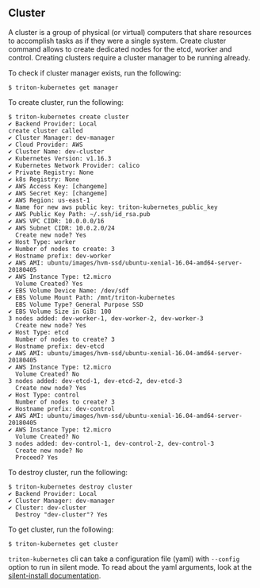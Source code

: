 ## Cluster

A cluster is a group of physical (or virtual) computers that share resources to accomplish tasks as if they were a single system.
Create cluster command allows to create dedicated nodes for the etcd, worker and control. Creating clusters require a cluster manager to be running already.

To check if cluster manager exists, run the following:

```
$ triton-kubernetes get manager
```

To create cluster, run the following:

```
$ triton-kubernetes create cluster
✔ Backend Provider: Local
create cluster called
✔ Cluster Manager: dev-manager
✔ Cloud Provider: AWS
✔ Cluster Name: dev-cluster
✔ Kubernetes Version: v1.16.3
✔ Kubernetes Network Provider: calico
✔ Private Registry: None
✔ k8s Registry: None
✔ AWS Access Key: [changeme]
✔ AWS Secret Key: [changeme]
✔ AWS Region: us-east-1
✔ Name for new aws public key: triton-kubernetes_public_key
✔ AWS Public Key Path: ~/.ssh/id_rsa.pub
✔ AWS VPC CIDR: 10.0.0.0/16
✔ AWS Subnet CIDR: 10.0.2.0/24
  Create new node? Yes
✔ Host Type: worker
✔ Number of nodes to create: 3
✔ Hostname prefix: dev-worker
✔ AWS AMI: ubuntu/images/hvm-ssd/ubuntu-xenial-16.04-amd64-server-20180405
✔ AWS Instance Type: t2.micro
  Volume Created? Yes
✔ EBS Volume Device Name: /dev/sdf
✔ EBS Volume Mount Path: /mnt/triton-kubernetes
  EBS Volume Type? General Purpose SSD
✔ EBS Volume Size in GiB: 100
3 nodes added: dev-worker-1, dev-worker-2, dev-worker-3
  Create new node? Yes
✔ Host Type: etcd
  Number of nodes to create? 3
✔ Hostname prefix: dev-etcd
✔ AWS AMI: ubuntu/images/hvm-ssd/ubuntu-xenial-16.04-amd64-server-20180405
✔ AWS Instance Type: t2.micro
  Volume Created? No
3 nodes added: dev-etcd-1, dev-etcd-2, dev-etcd-3
  Create new node? Yes
✔ Host Type: control
  Number of nodes to create? 3
✔ Hostname prefix: dev-control
✔ AWS AMI: ubuntu/images/hvm-ssd/ubuntu-xenial-16.04-amd64-server-20180405
✔ AWS Instance Type: t2.micro
  Volume Created? No
3 nodes added: dev-control-1, dev-control-2, dev-control-3
  Create new node? No
  Proceed? Yes
```

To destroy cluster, run the following:

```
$ triton-kubernetes destroy cluster
✔ Backend Provider: Local
✔ Cluster Manager: dev-manager
✔ Cluster: dev-cluster
  Destroy "dev-cluster"? Yes
```

To get cluster, run the following:

```
$ triton-kubernetes get cluster
```


`triton-kubernetes` cli can take a configuration file (yaml) with `--config` option to run in silent mode. To read about the yaml arguments, look at the [silent-install documentation](https://github.com/joyent/triton-kubernetes/tree/master/docs/guide/silent-install-yaml.md).